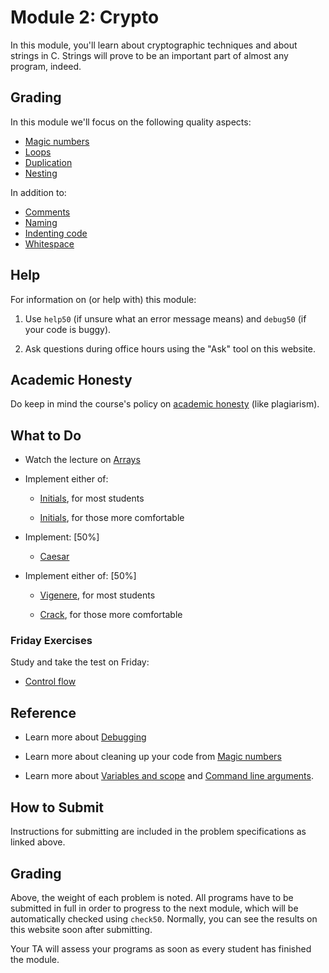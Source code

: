 # Module 2: Crypto

In this module, you'll learn about cryptographic techniques and about strings in C. Strings will prove to be an important part of almost any program, indeed.

## Grading

In this module we'll focus on the following quality aspects:

- [Magic numbers](/quality-aspects/magic-numbers)
- [Loops](/quality-aspects/loops)
- [Duplication](/quality-aspects/duplication)
- [Nesting](/quality-aspects/nesting)

In addition to:

- [Comments](/quality-aspects/comments)
- [Naming](/quality-aspects/naming)
- [Indenting code](/quality-aspects/indentation)
- [Whitespace](/quality-aspects/whitespace)

## Help

For information on (or help with) this module:

1. Use `help50` (if unsure what an error message means) and `debug50` (if your code is buggy).

2. Ask questions during office hours using the "Ask" tool on this website.


## Academic Honesty

Do keep in mind the course's policy on [academic honesty](/syllabus) (like plagiarism).


## What to Do

- Watch the lecture on [Arrays](/lectures/arrays)

- Implement either of:

    - [Initials](/problems/initials-less), for most students

    - [Initials](/problems/initials-more), for those more comfortable

- Implement: [50%]

    - [Caesar](/problems/caesar)

- Implement either of: [50%]

    - [Vigenere](/problems/vigenere), for most students

    - [Crack](/problems/crack), for those more comfortable

### Friday Exercises

Study and take the test on Friday:

- [Control flow](/exercises/control-flow)

## Reference

- Learn more about [Debugging](https://www.youtube.com/embed/w4TAY2HPLEg?autoplay=1&rel=0)

- Learn more about cleaning up your code from [Magic numbers](https://www.youtube.com/embed/vK_naJkrtjc?autoplay=1&rel=0)

- Learn more about [Variables and scope](https://www.youtube.com/embed/GiFbdVGjF9I?autoplay=1&rel=0) and [Command line arguments](https://www.youtube.com/embed/GiFbdVGjF9I?autoplay=1&rel=0).


## How to Submit

Instructions for submitting are included in the problem specifications as linked above.


## Grading

Above, the weight of each problem is noted. All programs have to be submitted in full in order to progress to the next module, which will be automatically checked using `check50`. Normally, you can see the results on this website soon after submitting.

Your TA will assess your programs as soon as every student has finished the module.
